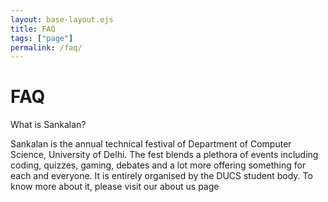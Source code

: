 ```yaml
---
layout: base-layout.ejs
title: FAQ
tags: ["page"]
permalink: /faq/
---
```


# FAQ

What is Sankalan?

Sankalan is the annual technical festival of Department of Computer Science, University of Delhi. The fest blends a plethora of events including coding, quizzes, gaming, debates and a lot more offering something for each and everyone. It is entirely organised by the DUCS student body. To know more about it, please visit our about us page
